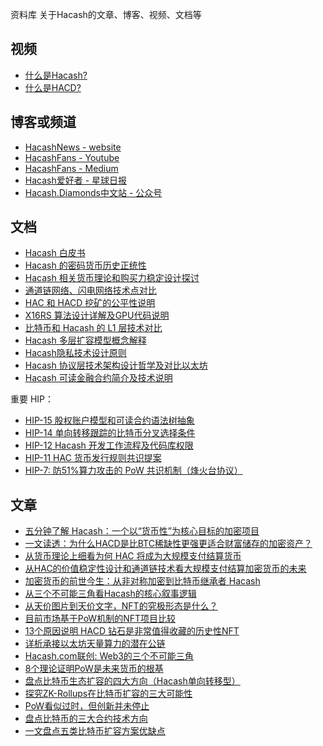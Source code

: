 资料库
关于Hacash的文章、博客、视频、文档等



<style>
#mdcon ul li {  
    margin: 10px;
}
</style>



## 视频

- [什么是Hacash?](https://www.youtube.com/watch?v=zXo9E3hxDGo)
- [什么是HACD?](https://www.youtube.com/watch?v=SOwL6buMfeg)

## 博客或频道

- [HacashNews - website](https://hacashnews.com)
- [HacashFans - Youtube](https://www.youtube.com/@hacashfans5534)
- [HacashFans - Medium](https://medium.com/@HacashFans)
- [Hacash爱好者 - 星球日报](https://www.odaily.news/user/2147504236)
- [Hacash.Diamonds中文站 - 公众号](#)

## 文档

- [Hacash 白皮书]([:=lang.links.wp:])
- [Hacash 的密码货币历史正统性](https://github.com/hacash/doc-chinese/blob/main/money/crypto_historic_legitimacy.md)
- [Hacash 相关货币理论和购买力稳定设计探讨](https://github.com/hacash/doc-chinese/blob/main/money/monetary_theory_and_flatcoin.md)
- [通道链网络、闪电网络技术点对比](https://github.com/hacash/doc-chinese/blob/main/tech/channel_chain_vs_lightning_network.md)
- [HAC 和 HACD 挖矿的公平性说明](https://github.com/hacash/doc-chinese/blob/main/tech/HAC_HACD_mining_fairness_description.md)
- [X16RS 算法设计详解及GPU代码说明](https://github.com/hacash/doc-chinese/blob/main/tech/x16rs_algorithm_description.md)
- [比特币和 Hacash 的 L1 层技术对比](https://github.com/hacash/doc-chinese/blob/main/tech/bitcoin_and_hacash_L1_comparison.md)
- [Hacash 多层扩容模型概念解释](https://github.com/hacash/doc-chinese/blob/main/tech/multi_layer_scaling_concept_definition.md)
- [Hacash隐私技术设计原则](https://github.com/hacash/doc-chinese/blob/main/tech/privacy_technology_explanation.md)
- [Hacash 协议层技术架构设计哲学及对比以太坊](https://github.com/hacash/doc-chinese/blob/main/tech/protocol_architecture_design_principles.md)
- [Hacash 可读金融合约简介及技术说明](https://github.com/hacash/doc-chinese/blob/main/tech/readability_contract_introduction.md)

重要 HIP：

- [HIP-15 股权账户模型和可读合约语法树抽象](https://github.com/hacash/doc-chinese/blob/main/HIP/protocol/account_and_syntax_tree_abstraction.md)
- [HIP-14 单向转移跟踪的比特币分叉选择条件](https://github.com/hacash/doc-chinese/blob/main/HIP/currency/bitcoin_fork_selection_rules.md)
- [HIP-12 Hacash 开发工作流程及代码库权限](https://github.com/hacash/doc-chinese/blob/main/HIP/development/HIP-12_Hacash_development_workflow_and_code_permission.pdf)
- [HIP-11 HAC 货币发行规则共识提案](https://github.com/hacash/doc-chinese/blob/main/HIP/currency/HAC_currency_issuance_rules_consensus_proposal.pdf)
- [HIP-7: 防51%算力攻击的 PoW 共识机制（烽火台协议）](https://github.com/hacash/doc-chinese/blob/main/HIP/protocol/tech/PoW_of_avoid_51_percent_attack.md)



## 文章

- [五分钟了解 Hacash：一个以“货币性”为核心目标的加密项目](https://medium.com/p/13e232ea146f)
- [一文读透：为什么HACD是比BTC稀缺性更强更适合财富储存的加密资产？](https://medium.com/p/76252ecae3a5)
- [从货币理论上细看为何 HAC 将成为大规模支付结算货币](https://medium.com/p/e7582e4faaa5)
- [从HAC的价值稳定性设计和通道链技术看大规模支付结算加密货币的未来](https://medium.com/p/90147acbbe94)
- [加密货币的前世今生：从非对称加密到比特币继承者 Hacash](https://mp.weixin.qq.com/s?__biz=Mzg4NDY3NTY5NA==&mid=2247483746&idx=1&sn=c9aa15aa04a7070a44b6851a0ee8a2fa)
- [从三个不可能三角看Hacash的核心叙事逻辑](https://medium.com/p/7d733169dbd0)
- [从天价图片到天价文字，NFT的究极形态是什么？](https://www.odaily.news/post/5172542)
- [目前市场基于PoW机制的NFT项目比较](https://www.odaily.news/post/5173426)
- [13个原因说明 HACD 钻石是非常值得收藏的历史性NFT](https://medium.com/p/e0e74a2ffc3f)
- [详析承接以太坊天量算力的潜在公链](https://www.odaily.news/post/5180642)
- [Hacash.com联创: Web3的三个不可能三角](https://www.odaily.news/post/5183480)
- [8个理论证明PoW是未来货币的根基](https://www.odaily.news/post/5181781)
- [盘点比特币生态扩容的四大方向（Hacash单向转移型）](https://www.chaincatcher.com/article/2092533)
- [探究ZK-Rollups在比特币扩容的三大可能性](https://www.odaily.news/post/5187931)
- [PoW看似过时，但创新并未停止](https://www.odaily.news/post/5188833)
- [盘点比特币的三大合约技术方向](https://www.odaily.news/post/5189527)
- [一文盘点五类比特币扩容方案优缺点](https://www.odaily.news/post/5190588)
  

<!-- ## 其他资料 -->



